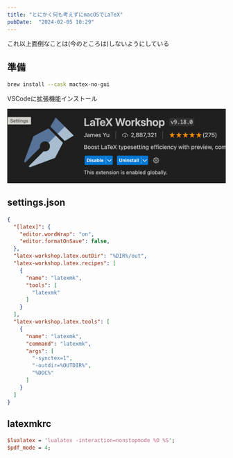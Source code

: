 ```yaml
---
title: "とにかく何も考えずにmacOSでLaTeX"
pubDate:  "2024-02-05 10:29"
---
```


これ以上面倒なことは(今のところは)しないようにしている

## 準備

```sh
brew install --cask mactex-no-gui
```

VSCodeに拡張機能インストール

![](17201384a318-20240205.png)

## settings.json

```json
{
  "[latex]": {
    "editor.wordWrap": "on",
    "editor.formatOnSave": false,
  },
  "latex-workshop.latex.outDir": "%DIR%/out",
  "latex-workshop.latex.recipes": [
    {
      "name": "latexmk",
      "tools": [
        "latexmk"
      ]
    }
  ],
  "latex-workshop.latex.tools": [
    {
      "name": "latexmk",
      "command": "latexmk",
      "args": [
        "-synctex=1",
        "-outdir=%OUTDIR%",
        "%DOC%"
      ]
    }
  ]
}
```

## latexmkrc

```perl
$lualatex = 'lualatex -interaction=nonstopmode %O %S';
$pdf_mode = 4;
```
